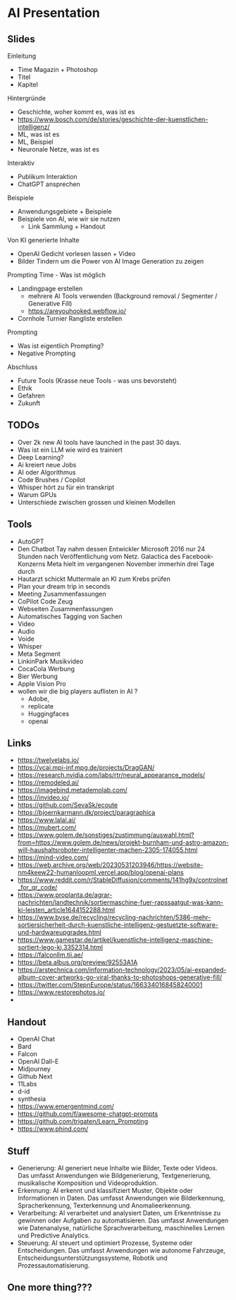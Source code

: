 # AI Presentation 

## Slides 

Einleitung
- Time Magazin + Photoshop
- Titel
- Kapitel

Hintergründe
- Geschichte, woher kommt es, was ist es
- https://www.bosch.com/de/stories/geschichte-der-kuenstlichen-intelligenz/
- ML, was ist es 
- ML, Beispiel 
- Neuronale Netze, was ist es

Interaktiv
- Publikum Interaktion
- ChatGPT ansprechen

Beispiele
- Anwendungsgebiete + Beispiele
- Beispiele von AI, wie wir sie nutzen 
  - Link Sammlung + Handout

Von KI generierte Inhalte
- OpenAI Gedicht vorlesen lassen + Video
- Bilder Tindern um die Power von AI Image Generation zu zeigen

Prompting Time - Was ist möglich
- Landingpage erstellen 
  - mehrere AI Tools verwenden (Background removal / Segmenter / Generative Fill)
  - https://areyouhooked.webflow.io/
- Cornhole Turnier Rangliste erstellen

Prompting 
- Was ist eigentlich Prompting?
- Negative Prompting

Abschluss
- Future Tools (Krasse neue Tools - was uns bevorsteht)
- Ethik
- Gefahren
- Zukunft


## TODOs
- Over 2k new Al tools have launched in the past 30 days.
- Was ist ein LLM wie wird es trainiert
- Deep Learning?
- Ai kreiert neue Jobs
- AI oder Algorithmus
- Code Brushes / Copilot
- Whisper hört zu für ein transkript
- Warum GPUs
- Unterschiede zwischen grossen und kleinen Modellen


## Tools
- AutoGPT
- Den Chatbot Tay nahm dessen Entwickler Microsoft 2016 nur 24 Stunden nach Veröffentlichung vom Netz. Galactica des Facebook-Konzerns Meta hielt im vergangenen November immerhin drei Tage durch
- Hautarzt schickt Muttermale an KI zum Krebs prüfen
- Plan your dream trip in seconds
- Meeting Zusammenfassungen
- CoPilot Code Zeug
- Webseiten Zusammenfassungen
- Automatisches Tagging von Sachen
- Video
- Audio
- Voide
- Whisper
- Meta Segment
- LinkinPark Musikvideo
- CocaCola Werbung
- Bier Werbung
- Apple Vision Pro
- wollen wir die big players auflisten in AI ?
  - Adobe,
  - replicate
  - Huggingfaces
  - openai

## Links
- https://twelvelabs.io/
- https://vcai.mpi-inf.mpg.de/projects/DragGAN/
- https://research.nvidia.com/labs/rtr/neural_appearance_models/
- https://remodeled.ai/
- https://imagebind.metademolab.com/
- https://invideo.io/
- https://github.com/SevaSk/ecoute
- https://bjoernkarmann.dk/project/paragraphica
- https://www.lalal.ai/
- https://mubert.com/
- https://www.golem.de/sonstiges/zustimmung/auswahl.html?from=https://www.golem.de/news/projekt-burnham-und-astro-amazon-will-haushaltsroboter-intelligenter-machen-2305-174055.html
- https://mind-video.com/
- https://web.archive.org/web/20230531203946/https://website-nm4keew22-humanloopml.vercel.app/blog/openai-plans
- https://www.reddit.com/r/StableDiffusion/comments/141hg9x/controlnet_for_qr_code/
- https://www.proplanta.de/agrar-nachrichten/landtechnik/sortiermaschine-fuer-rapssaatgut-was-kann-ki-leisten_article1644152288.html
- https://www.bvse.de/recycling/recycling-nachrichten/5386-mehr-sortiersicherheit-durch-kuenstliche-intelligenz-gestuetzte-software-und-hardwareupgrades.html
- https://www.gamestar.de/artikel/kuenstliche-intelligenz-maschine-sortiert-lego-ki,3352314.html
- https://falconllm.tii.ae/
- https://beta.albus.org/preview/92553A1A
- https://arstechnica.com/information-technology/2023/05/ai-expanded-album-cover-artworks-go-viral-thanks-to-photoshops-generative-fill/
- https://twitter.com/StepnEurope/status/1663340168458240001
- https://www.restorephotos.io/
- 

## Handout
- OpenAI Chat
- Bard
- Falcon
- OpenAI Dall-E
- Midjourney
- Github Next
- 11Labs
- d-id
- synthesia
- https://www.emergentmind.com/
- https://github.com/f/awesome-chatgpt-prompts
- https://github.com/trigaten/Learn_Prompting
- https://www.phind.com/


## Stuff
- Generierung: AI generiert neue Inhalte wie Bilder, Texte oder Videos. Das umfasst Anwendungen wie Bildgenerierung, Textgenerierung, musikalische Komposition und Videoproduktion.
- Erkennung: AI erkennt und klassifiziert Muster, Objekte oder Informationen in Daten. Das umfasst Anwendungen wie Bilderkennung, Spracherkennung, Texterkennung und Anomalieerkennung.
- Verarbeitung: AI verarbeitet und analysiert Daten, um Erkenntnisse zu gewinnen oder Aufgaben zu automatisieren. Das umfasst Anwendungen wie Datenanalyse, natürliche Sprachverarbeitung, maschinelles Lernen und Predictive Analytics.
- Steuerung: AI steuert und optimiert Prozesse, Systeme oder Entscheidungen. Das umfasst Anwendungen wie autonome Fahrzeuge, Entscheidungsunterstützungssysteme, Robotik und Prozessautomatisierung.

## One more thing???

